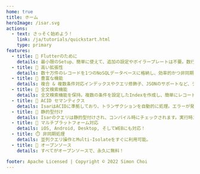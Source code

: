 ```yaml
---
home: true
title: ホーム
heroImage: /isar.svg
actions:
  - text: さっそく始めよう！
    link: /ja/tutorials/quickstart.html
    type: primary
features:
  - title: 💙 Flutterのために
    details: 最小限のSetup、簡単に使えて、追加の設定やボイラープレートは不要。数行のコードを追加後にすぐに使用可能。
  - title: 🚀 高い拡張性
    details: 数十万件のレコードを1つのNoSQLデータベースに格納し、効率的かつ非同期にクエリを実行。
  - title: 🍭 豊富な機能
    details: 複合 & 複数条件対応インデックスやクエリ修飾子、JSONのサポートなど、データ管理を支援する豊富な機能を搭載。
  - title: 🔎 全文検索機能
    details: 全文検索機能を保持。複数の条件を設定したIndexを作成し、簡単にレコードを検索する事が可能。
  - title: 🧪 ACID セマンティクス
    details: IsarはACIDに準拠しており、トランザクションを自動的に処理。エラーが発生しても変更をロールバック。
  - title: 💃 静的型付け
    details: Isarのクエリは静的型付けされ、コンパイル時にチェックされます。実行時エラーを心配する必要はありません。
  - title: 📱 マルチプラットフォーム対応
    details: iOS, Android, Desktop, そしてWEBにも対応！
  - title: ⏱️ 非同期処理
    details: 並列クエリ操作とMulti-Isolateをすぐに利用可能。
  - title: 🦄 オープンソース
    details: すべてがオープンソースで、永久に無料！

footer: Apache Licensed | Copyright © 2022 Simon Choi
---
```

